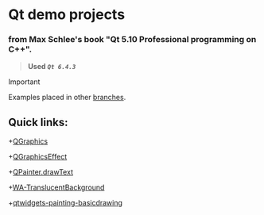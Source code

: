 # Qt demo projects
### from Max Schlee's book "Qt 5.10 Professional programming on C++".

> **Used _`Qt 6.4.3`_**

> [!IMPORTANT]
> Examples placed in other [branches](https://github.com/radikru96/QtEdu?tab=readme-ov-file#quick-links).

## Quick links:

+[QGraphics](../QGraphics/) 

+[QGraphicsEffect](../QGraphicsEffect/) 

+[QPainter.drawText](../QPainter.drawText/) 

+[WA-TranslucentBackground](../WA_TranslucentBackground/) 

+[qtwidgets-painting-basicdrawing](../qtwidgets-painting-basicdrawing/) 
